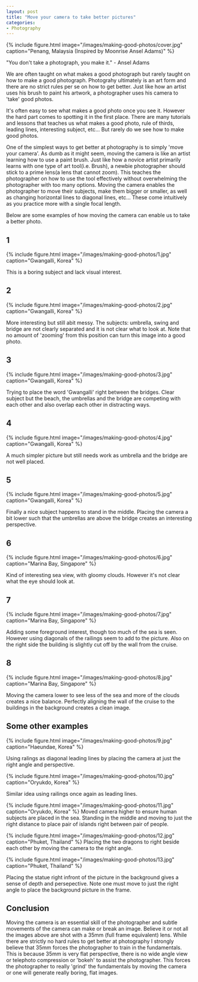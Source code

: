 ```yaml
---
layout: post
title: "Move your camera to take better pictures"
categories:
- Photography
---
```


{% include figure.html image="/images/making-good-photos/cover.jpg" caption="Penang, Malaysia (Inspired by Moonrise Ansel Adams)" %}


"You don't take a photograph, you make it." - Ansel Adams

We are often taught on what makes a good photograph but rarely taught on how to make a good photograph. Photograhy ultimately is an art form and there are no strict rules per se on how to get better. Just like how an artist uses his brush to paint his artwork, a photographer uses his camera to 'take' good photos. 

It's often easy to see what makes a good photo once you see it. However the hard part comes to spotting it in the first place. There are many tutorials and lessons that teaches us what makes a good photo, rule of thirds, leading lines, interesting subject, etc... But rarely do we see how to make good photos.

One of the simplest ways to get better at photography is to simply 'move your camera'. As dumb as it might seem, moving the camera is like an artist learning how to use a paint brush. Just like how a novice artist primarily learns with one type of art tool(i.e. Brush), a newbie photographer should stick to a prime lens(a lens that cannot zoom). This teaches the photographer on how to use the tool effectively without overwhelming the photographer with too many options. Moving the camera enables the photographer to move their subjects, make them bigger or smaller, as well as changing horizontal lines to diagonal lines, etc... These come intuitively as you practice more with a single focal length.

Below are some examples of how moving the camera can enable us to take a better photo.

## 1

{% include figure.html image="/images/making-good-photos/1.jpg" caption="Gwangalli, Korea" %}

This is a boring subject and lack visual interest.

## 2
{% include figure.html image="/images/making-good-photos/2.jpg" caption="Gwangalli, Korea" %}

More interesting but still abit messy. The subjects: umbrella, swing and bridge are not clearly separated and it is not clear what to look at. Note that no amount of 'zooming' from this position can turn this image into a good photo.

## 3
{% include figure.html image="/images/making-good-photos/3.jpg" caption="Gwangalli, Korea" %}

Trying to place the word 'Gwangalli' right between the bridges. Clear subject but the beach, the umbrellas and the bridge are competing with each other and also overlap each other in distracting ways.

## 4
{% include figure.html image="/images/making-good-photos/4.jpg" caption="Gwangalli, Korea" %}

A much simpler picture but still needs work as umbrella and the bridge are not well placed.

## 5
{% include figure.html image="/images/making-good-photos/5.jpg" caption="Gwangalli, Korea" %}

Finally a nice subject happens to stand in the middle. Placing the camera a bit lower such that the umbrellas are above the bridge creates an interesting perspective.

## 6
{% include figure.html image="/images/making-good-photos/6.jpg" caption="Marina Bay, Singapore" %}

Kind of interesting sea view, with gloomy clouds. However it's not clear what the eye should look at.

## 7
{% include figure.html image="/images/making-good-photos/7.jpg" caption="Marina Bay, Singapore" %}

Adding some foreground interest, though too much of the sea is seen. However using diagonals of the railings seem to add to the picture. Also on the right side the building is slightly cut off by the wall from the cruise.

## 8
{% include figure.html image="/images/making-good-photos/8.jpg" caption="Marina Bay, Singapore" %}

Moving the camera lower to see less of the sea and more of the clouds creates a nice balance. Perfectly aligning the wall of the cruise to the buildings in the background creates a clean image.

## Some other examples
{% include figure.html image="/images/making-good-photos/9.jpg" caption="Haeundae, Korea" %}

Using ralings as diagonal leading lines by placing the camera at just the right angle and perspective.

{% include figure.html image="/images/making-good-photos/10.jpg" caption="Oryukdo, Korea" %}

Similar idea using railings once again as leading lines.

{% include figure.html image="/images/making-good-photos/11.jpg" caption="Oryukdo, Korea" %}
Moved camera higher to ensure human subjects are placed in the sea. Standing in the middle and moving to just the right distance to place pair of islands right between pair of people.


{% include figure.html image="/images/making-good-photos/12.jpg" caption="Phuket, Thailand" %} 
Placing the two dragons to right beside each other by moving the camera to the right angle.

{% include figure.html image="/images/making-good-photos/13.jpg" caption="Phuket, Thailand" %} 

Placing the statue right infront of the picture in the background gives a sense of depth and persepective. Note one must move to just the right angle to place the background picture in the frame.


## Conclusion

Moving the camera is an essential skill of the photographer and subtle movements of the camera can make or break an image. Believe it or not all the images above are shot with a 35mm (full frame equivalent) lens. While there are strictly no hard rules to get better at photography I strongly believe that 35mm forces the photographer to train in the fundamentals. This is because 35mm is very flat perspective, there is no wide angle view or telephoto compression or 'bokeh' to assist the photographer. This forces the photographer to really 'grind' the fundamentals by moving the camera or one will generate really boring, flat images.

